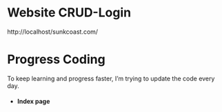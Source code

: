 # Website CRUD-Login

http://localhost/sunkcoast.com/

<h1>Progress Coding</h1>
 <p>To keep learning and progress faster, I’m trying to update the code every day.</p>

<!DOCTYPE html>
<html lang="en">
<html>
<head>
    <meta charset="UTF-8">
    <meta name="viewport" content="width=device-width, initial-scale=1.0">
    </head>
    <body>
      <div class="container">
        <ul> 
          <li> 
            <h4>Index page</h4>
              <a href="![2025-01-12_195235](https://github.com/user-attachments/assets/a2b7d36f-f154-404e-a7d1-0c6e6ae97689)">
          </li>
       </ul>
      </div>
    </body>
</html>
